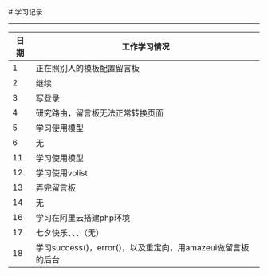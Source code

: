 ﻿
﻿# 学习记录

****
	
|日期|工作学习情况|
|---|---
|1|正在照别人的模板配置留言板
|2|继续
|3|写登录
|4|研究路由，留言板无法正常转换页面
|5|学习使用模型
|6|无
|11|学习使用模型
|12|学习使用volist
|13|弄完留言板
|14|无
|16|学习在阿里云搭建php环境
|17|七夕快乐、、、（无）
|18|学习success()，error()，以及重定向，用amazeui做留言板的后台